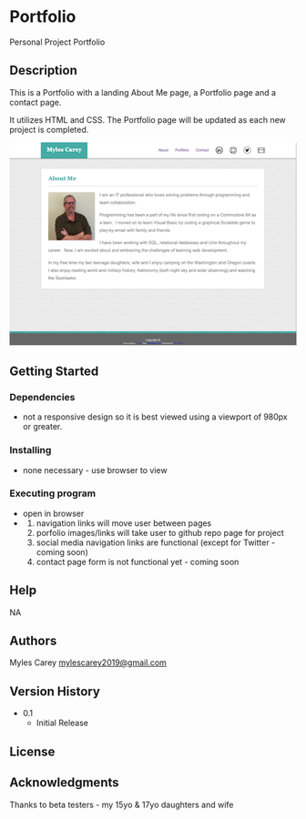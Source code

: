 # Portfolio 

Personal Project Portfolio

## Description
 
This is a Portfolio with a landing About Me page, a Portfolio page and a contact page.

It utilizes HTML and CSS.  The Portfolio page will be updated as each new project is completed.


![Portfolio page](assets/images/portfoliopage.png)


## Getting Started

### Dependencies

* not a responsive design so it is best viewed using a viewport of 980px or greater.

### Installing

* none necessary - use browser to view

### Executing program

* open in browser 
*   1. navigation links will move user between pages
    2. porfolio images/links will take user to github repo page for project
    3. social media navigation links are functional (except for Twitter - coming soon)
    4. contact page form is not functional yet - coming soon
    

## Help

NA

## Authors

Myles Carey 
mylescarey2019@gmail.com 

## Version History
 
* 0.1
    * Initial Release

## License


## Acknowledgments

Thanks to beta testers - my 15yo & 17yo daughters and wife 
